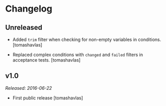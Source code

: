 Changelog
=========

Unreleased
----------

- Added `trim` filter when checking for non-empty variables in conditions.
  [tomashavlas]

- Replaced complex conditions with `changed` and `failed` filters in acceptance tests.
  [tomashavlas]

v1.0
----

*Released: 2016-06-22*

- First public release
  [tomashavlas]
